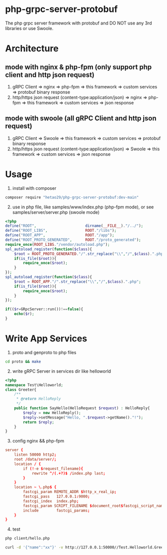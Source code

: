 # php-grpc-server-protobuf
The php grpc server framework with protobuf and DO NOT use any 3rd libraries or use Swoole.

# Architecture

## mode with nginx & php-fpm (only support php client and http json request)

1. gRPC Client  => nginx => php-fpm => this framework => custom services => protobuf binary response
2. http/https json request (content-type:application/json) => nginx => php-fpm => this framework => custom services => json response

## mode with swoole (all gRPC Client and http json request)

1. gRPC Client  => Swoole => this framework => custom services => protobuf binary response
2. http/https json request (content-type:application/json)  => Swoole => this framework => custom services => json response

# Usage

1. install with composer

```bash
composer require "hetao29/php-grpc-server-protobuf:dev-main"
```

2. use in php file, like samples/www/index.php (php-fpm mode), or see samples/server/server.php (swoole mode)

```php
<?php
define("ROOT",						dirname(__FILE__)."/../");
define("ROOT_LIBS",					ROOT."/libs");
define("ROOT_APP",					ROOT."/app");
define("ROOT_PROTO_GENERATED",		ROOT."/proto_generated");
require_once(ROOT_LIBS."/vendor/autoload.php");
spl_autoload_register(function($class){
	$root = ROOT_PROTO_GENERATED."/".str_replace("\\","/",$class).".php";
	if(is_file($root)){
		require_once($root);
	}
});
spl_autoload_register(function($class){
	$root = ROOT_APP."/".str_replace("\\","/",$class).".php";
	if(is_file($root)){
		require_once($root);
	}
});

if(($r=GRpcServer::run())!==false){
	echo($r);
}
```

# Write App Services 

1. proto and genproto to php files

```bash
cd proto && make
```

2. write gRPC Server in services dir like helloworld

```php
<?php
namespace Test\Helloworld;
class Greeter{
	/**
	 * @return HelloReply
	 */
	public function SayHello(HelloRequest $request) : HelloReply{
		$reply = new HelloReply();
		$reply->setMessage("Hello, ".$request->getName()."!");
		return $reply;
	}
}

```

3. config nginx && php-fpm

```conf
server {
	listen 50000 http2;
	root /data/server/;
	location / {
		if (!-e $request_filename){
			rewrite ^/(.+?)$ /index.php last;
		}
	}
	location ~ \.php$ {
		fastcgi_param REMOTE_ADDR $http_x_real_ip;
		fastcgi_pass   127.0.0.1:9000;
		fastcgi_index  index.php;
		fastcgi_param SCRIPT_FILENAME $document_root$fastcgi_script_name;
		include        fastcgi_params;
	}
}
```
4. test


```bash
php client/hello.php
```

```bash
curl -d '{"name":"xx"}' -v http://127.0.0.1:50000//Test.Helloworld.Greeter/SayHello -H "content-type:application/json"
```
